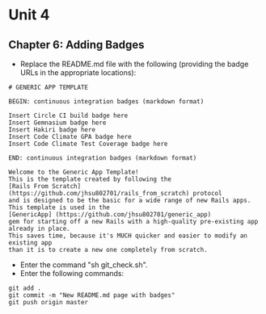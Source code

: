 # Unit 4
## Chapter 6: Adding Badges

* Replace the README.md file with the following (providing the badge URLs in the appropriate locations):
```
# GENERIC APP TEMPLATE

BEGIN: continuous integration badges (markdown format)

Insert Circle CI build badge here
Insert Gemnasium badge here
Insert Hakiri badge here
Insert Code Climate GPA badge here
Insert Code Climate Test Coverage badge here

END: continuous integration badges (markdown format)

Welcome to the Generic App Template!
This is the template created by following the 
[Rails From Scratch] (https://github.com/jhsu802701/rails_from_scratch) protocol 
and is designed to be the basic for a wide range of new Rails apps.
This template is used in the 
[GenericApp] (https://github.com/jhsu802701/generic_app)
gem for starting off a new Rails with a high-quality pre-existing app already in place.
This saves time, because it's MUCH quicker and easier to modify an existing app 
than it is to create a new one completely from scratch.
```
* Enter the command "sh git_check.sh".
* Enter the following commands:
```
git add .
git commit -m "New README.md page with badges"
git push origin master
```
